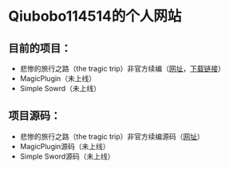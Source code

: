 # Qiubobo114514的个人网站
## 目前的项目：
+ 悲惨的旅行之路（the tragic trip）非官方续编（[网址](https://www.luogu.com.cn/article/g1q8qyz6)，[下载链接](https://github.com/qiubobo114514/the-tragic-trip-Reforged/releases/)）
+ MagicPlugin（未上线）
+ Simple Sowrd（未上线）

## 项目源码：
+ 悲惨的旅行之路（the tragic trip）非官方续编源码（[网址](https://github.com/qiubobo114514/the-tragic-trip-Reforged)）
+ MagicPlugin源码（未上线）
+ Simple Sword源码（未上线）
